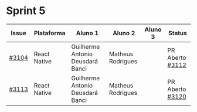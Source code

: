 # Sprint 5

| Issue                                                                      | Plataforma | Aluno 1                          | Aluno 2           | Aluno 3            | Status                                                        |
| -------------------------------------------------------------------------- | ---------- | -------------------------------- | ----------------- | ------------------ | --------------------------------------------------------------- |
| [#3104](https://github.com/RocketChat/Rocket.Chat.ReactNative/issues/3104) | React Native | Guilherme Antonio Deusdará Banci | Matheus Rodrigues           |             | PR Aberto [#3112](https://github.com/RocketChat/Rocket.Chat.ReactNative/pull/3112) |
| [#3113](https://github.com/RocketChat/Rocket.Chat.ReactNative/issues/3113) | React Native | Guilherme Antonio Deusdará Banci | Matheus Rodrigues           |             | PR Aberto [#3120](https://github.com/RocketChat/Rocket.Chat.ReactNative/pull/3120) |
